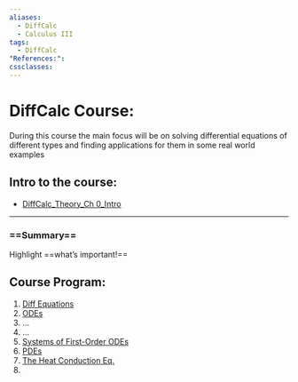 ```yaml
---
aliases:
  - DiffCalc
  - Calculus III
tags:
  - DiffCalc
"References:": 
cssclasses:
---
```

# DiffCalc Course: 
During this course the main focus will be on solving differential equations of different types and finding applications for them in some real world examples
## Intro to the course: 
+ [DiffCalc_Theory_Ch 0_Intro](../../02%20-%20Atomic/DiffCalc_Theory_Ch%200_Intro.md)

---
### ==Summary==
Highlight ==what’s important!==
## Course Program: 
1. [Diff Equations](../../02%20-%20Atomic/Diff%20Equations.md)
2. [ODEs](../../02%20-%20Atomic/ODEs.md)
3. …
4. …
5. [Systems of First-Order ODEs](../../02%20-%20Atomic/Systems%20of%20First-Order%20ODEs.md)
6. [PDEs](../../02%20-%20Atomic/20240418%20-%20193416%20-%20Partial%20Differential%20Equations%20(PDEs).md)
7. [The Heat Conduction Eq.](../../02%20-%20Atomic/20240418%20-%20194138%20-%20The%20Heat%20Conduction%20Equation.md)
8. 
